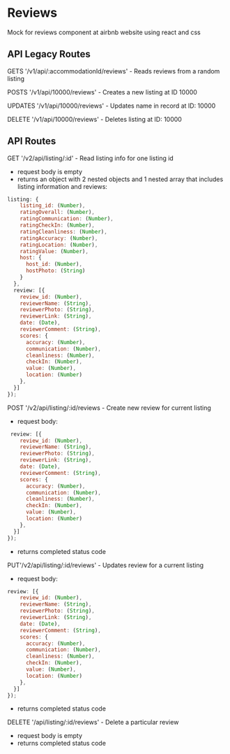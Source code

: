 # Reviews
Mock for reviews component at airbnb website using react and css

## API Legacy Routes

GETS '/v1/api/:accommodationId/reviews' - Reads reviews from a random listing

POSTS '/v1/api/10000/reviews' - Creates a new listing at ID 10000

UPDATES '/v1/api/10000/reviews' - Updates name in record at ID: 10000

DELETE '/v1/api/10000/reviews' - Deletes listing at ID: 10000


## API Routes 
GET '/v2/api/listing/:id' - Read listing info for one listing id
* request body is empty
* returns an object with 2 nested objects and 1 nested array that includes listing information and reviews:
```javascript
listing: {
    listing_id: (Number),
    ratingOverall: (Number),
    ratingCommunication: (Number),
    ratingCheckIn: (Number),
    ratingCleanliness: (Number),
    ratingAccuracy: (Number),
    ratingLocation: (Number),
    ratingValue: (Number),
    host: {
      host_id: (Number),
      hostPhoto: (String)
    }
  },
  review: [{
    review_id: (Number),
    reviewerName: (String),
    reviewerPhoto: (String),
    reviewerLink: (String),
    date: (Date),
    reviewerComment: (String),
    scores: {
      accuracy: (Number),
      communication: (Number),
      cleanliness: (Number),
      checkIn: (Number),
      value: (Number),
      location: (Number)
    },
  }]
});
```

POST '/v2/api/listing/:id/reviews - Create new review for current listing
* request body:
```javascript
 review: [{
    review_id: (Number),
    reviewerName: (String),
    reviewerPhoto: (String),
    reviewerLink: (String),
    date: (Date),
    reviewerComment: (String),
    scores: {
      accuracy: (Number),
      communication: (Number),
      cleanliness: (Number),
      checkIn: (Number),
      value: (Number),
      location: (Number)
    },
  }]
});
```
* returns completed status code

PUT'/v2/api/listing/:id/reviews' - Updates review for a current listing
* request body:
```javascript
review: [{
    review_id: (Number),
    reviewerName: (String),
    reviewerPhoto: (String),
    reviewerLink: (String),
    date: (Date),
    reviewerComment: (String),
    scores: {
      accuracy: (Number),
      communication: (Number),
      cleanliness: (Number),
      checkIn: (Number),
      value: (Number),
      location: (Number)
    },
  }]
});
```
* returns completed status code

DELETE '/api/listing/:id/reviews' - Delete a particular review
* request body is empty
* returns completed status code
